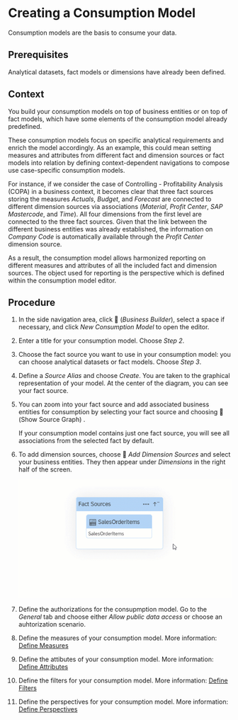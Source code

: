 <!-- loio337fa99de4a44700ba49e2214a1f3349 -->

<link rel="stylesheet" type="text/css" href="../css/sap-icons.css"/>

# Creating a Consumption Model

Consumption models are the basis to consume your data.



<a name="loio337fa99de4a44700ba49e2214a1f3349__prereq_sgr_fdr_1mb"/>

## Prerequisites

Analytical datasets, fact models or dimensions have already been defined.



## Context

You build your consumption models on top of business entities or on top of fact models, which have some elements of the consumption model already predefined.

These consumption models focus on specific analytical requirements and enrich the model accordingly. As an example, this could mean setting measures and attributes from different fact and dimension sources or fact models into relation by defining context-dependent navigations to compose use case-specific consumption models.

For instance, if we consider the case of Controlling - Profitability Analysis \(COPA\) in a business context, it becomes clear that three fact sources storing the measures *Actuals*, *Budget*, and *Forecast* are connected to different dimension sources via associations \(*Material*, *Profit Center*, *SAP Mastercode*, and *Time*\). All four dimensions from the first level are connected to the three fact sources. Given that the link between the different business entities was already established, the information on *Company Code* is automatically available through the *Profit Center* dimension source.

As a result, the consumption model allows harmonized reporting on different measures and attributes of all the included fact and dimension sources. The object used for reporting is the perspective which is defined within the consumption model editor.



## Procedure

1.  In the side navigation area, click <span class="FPA-icons"></span> \(*Business Builder*\), select a space if necessary, and click *New Consumption Model* to open the editor.

2.  Enter a title for your consumption model. Choose *Step 2*.

3.  Choose the fact source you want to use in your consumption model: you can choose analytical datasets or fact models. Choose *Step 3*.

4.  Define a *Source Alias* and choose *Create*. You are taken to the graphical representation of your model. At the center of the diagram, you can see your fact source.

5.  You can zoom into your fact source and add associated business entities for consumption by selecting your fact source and choosing <span class="SAP-icons"></span> \(Show Source Graph\) .

    If your consumption model contains just one fact source, you will see all associations from the selected fact by default.

6.  To add dimension sources, choose <span class="FPA-icons"></span> *Add Dimension Sources* and select your business entities. They then appear under *Dimensions* in the right half of the screen.

    ![](images/DWC_-_business_Builder_consumption_gif_1c10a90.gif)

7.  Define the authorizations for the consupmption model. Go to the *General* tab and choose either *Allow public data access* or choose an auhtorization scenario.

8.  Define the measures of your consumption model. More information: [Define Measures](define-measures-5cbcfee.md)

9.  Define the attibutes of your consumption model. More information: [Define Attributes](define-attributes-5b7b0f8.md)

10. Define the filters for your consumption model. More information: [Define Filters](define-filters-bc73ffe.md)

11. Define the perspectives for your consumption model. More information: [Define Perspectives](define-perspectives-ce26fd3.md)


